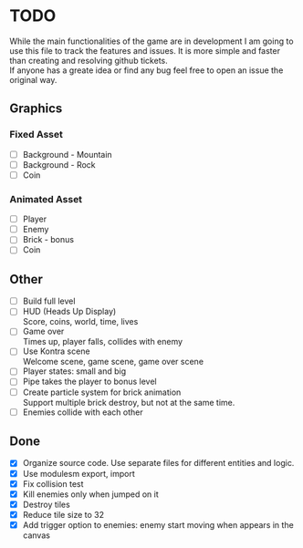 # TODO
While the main functionalities of the game are in development I am going to use this file to track the features and issues. It is more simple and faster than creating and resolving github tickets.  
If anyone has a greate idea or find any bug feel free to open an issue the original way.

## Graphics
### Fixed Asset
- [ ] Background - Mountain
- [ ] Background - Rock
- [ ] Coin
### Animated Asset
- [ ] Player
- [ ] Enemy
- [ ] Brick - bonus
- [ ] Coin

## Other

- [ ] Build full level
- [ ] HUD (Heads Up Display)  
  Score, coins, world, time, lives
- [ ] Game over  
  Times up, player falls, collides with enemy
- [ ] Use Kontra scene  
  Welcome scene, game scene, game over scene
- [ ] Player states: small and big  
- [ ] Pipe takes the player to bonus level  
- [ ] Create particle system for brick animation  
  Support multiple brick destroy, but not at the same time.
- [ ] Enemies collide with each other

## Done
- [x] Organize source code. Use separate files for different entities and logic.
- [x] Use modulesm export, import
- [x] Fix collision test
- [x] Kill enemies only when jumped on it
- [x] Destroy tiles
- [x] Reduce tile size to 32
- [x] Add trigger option to enemies: enemy start moving when appears in the canvas